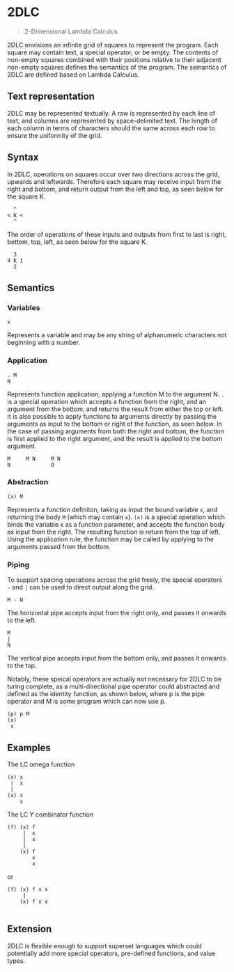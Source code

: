 # 2DLC

> 2-Dimensional Lambda Calculus

2DLC envisions an infinite grid of squares to represent the program. Each square may contain text, a special operator, or be empty. The contents of non-empty squares combined with their positions relative to their adjacent non-empty squares defines the semantics of the program. The semantics of 2DLC are defined based on Lambda Calculus.

## Text representation

2DLC may be represented textually. A row is represented by each line of text, and columns are represented by space-delimited text. The length of each column in terms of characters should the same across each row to ensure the uniformity of the grid.

## Syntax

In 2DLC, operations on squares occur over two directions across the grid, upwards and leftwards. Therefore each square may receive input from the right and bottom, and return output from the left and top, as seen below for the square K.

```
  ^  
< K < 
  ^  
```

The order of operations of these inputs and outputs from first to last is right, bottom, top, left, as seen below for the square K.

```
  3
4 K 1
  2
```

## Semantics

### Variables

```
x 
```

Represents a variable and may be any string of alphanumeric characters not beginning with a number.

### Application

```
. M
N
```

Represents function application, applying a function M to the argument N. `.` is a special operation which accepts a function from the right, and an argument from the bottom, and returns the result from either the top or left. It is also possible to apply functions to arguments directly by passing the arguments as input to the bottom or right of the function, as seen below. In the case of passing arguments from both the right and bottom, the function is first applied to the right argument, and the result is applied to the bottom argument

```
M     M N     M N
N             O
```

### Abstraction

```
(x) M
```

Represents a function definiton, taking as input the bound variable `x`, and returning the body `M` (which may contain `x`). `(x)` is a special operation which binds the variable x as a function parameter, and accepts the function body as input from the right. The resulting function is return from the top of left. Using the application rule, the function may be called by applying to the arguments passed from the bottom.

### Piping

To support spacing operations across the grid freely, the special operators `-` and `|` can be used to direct output along the grid.

```
M - N
```

The horizontal pipe accepts input from the right only, and passes it onwards to the left.

```
M
|
N
```

The vertical pipe accepts input from the bottom only, and passes it onwards to the top.

Notably, these speical operators are actually not necessary for 2DLC to be turing complete, as a multi-directional pipe operator could abstracted and defined as the identity function, as shown below, where p is the pipe operator and M is some program which can now use p.

```
(p) p M 
(x)
 x
```



## Examples

The LC omega function

```
(x) x
 |  x
 |
(x) x
    x
```

The LC Y combinator function

```
(f) (x) f
     |  x
     |  x
     |  
    (x) f
        x
        x
```

or 

```
(f) (x) f x x
     |
    (x) f x x
        
```

## Extension

2DLC is flexible enough to support superset languages which could potentially add more special operators, pre-defined functions, and value types.
